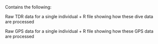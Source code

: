 Contains the following:

Raw TDR data for a single individual + R file showing how these dive data are processed 



Raw GPS data for a single individual + R file showing how these GPS data are processed
